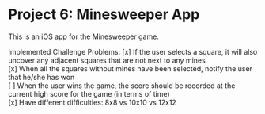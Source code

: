 # Project 6: Minesweeper App

This is an iOS app for the Minesweeper game. 

Implemented Challenge Problems:
[x] If the user selects a square, it will also uncover any adjacent squares that are not next to any mines <br>
[x] When all the squares without mines have been selected, notify the user that he/she has won <br>
[ ] When the user wins the game, the score should be recorded at the current high score for the game (in terms of time) <br>
[x] Have different difficulties: 8x8 vs 10x10 vs 12x12 <br>
